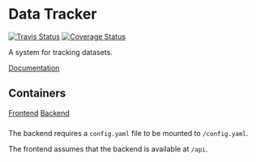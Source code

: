 # Data Tracker
[![Travis Status][travis-badge]][travis-link]
[![Coverage Status][codecov-badge]][codecov-link]

A system for tracking datasets.

[Documentation](https://scilifelabdatacentre.github.io/SciLifeLab-Data-Tracker/)


## Containers
[Frontend](https://hub.docker.com/repository/docker/scilifelabdatacentre/data-tracker-frontend)
[Backend](https://hub.docker.com/repository/docker/scilifelabdatacentre/data-tracker-backend)

###
The backend requires a `config.yaml` file to be mounted to `/config.yaml`.

The frontend assumes that the backend is available at `/api`.



[travis-badge]: https://travis-ci.org/ScilifelabDataCentre/SciLifeLab-Data-Tracker.svg?branch=develop
[travis-link]: https://travis-ci.org/ScilifelabDataCentre/SciLifeLab-Data-Tracker

[codecov-badge]: https://codecov.io/gh/ScilifelabDataCentre/SciLifeLab-Data-Tracker/branch/develop/graph/badge.svg
[codecov-link]: https://codecov.io/gh/ScilifelabDataCentre/SciLifeLab-Data-Tracker
